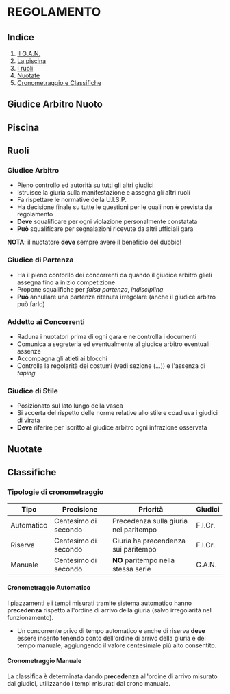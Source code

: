 # REGOLAMENTO

## Indice

1. [Il G.A.N.](#G.A.N.)
2. [La piscina](#Piscina)
3. [I ruoli](#Ruoli)
4. [Nuotate](#Nuotate)
5. [Cronometraggio e Classifiche](#Classifiche)

## Giudice Arbitro Nuoto

## Piscina

## Ruoli

### Giudice Arbitro
- Pieno controllo ed autorità su tutti gli altri giudici
- Istruisce la giuria sulla manifestazione e assegna gli altri ruoli
- Fa rispettare le normative della U.I.S.P.
- Ha decisione finale su tutte le questioni per le quali non è prevista da regolamento
- **Deve** squalificare per ogni violazione personalmente constatata
- **Può** squalificare per segnalazioni ricevute da altri ufficiali gara

**NOTA**: il nuotatore **deve** sempre avere il beneficio del dubbio!

### Giudice di Partenza
- Ha il pieno contorllo dei concorrenti da quando il giudice arbitro glieli assegna fino a inizio competizione
- Propone squalifiche per *falsa partenza*, *indisciplina*
- **Può** annullare una partenza ritenuta irregolare (anche il giudice arbitro può farlo)

### Addetto ai Concorrenti
- Raduna i nuotatori prima di ogni gara e ne controlla i documenti
- Comunica a segreteria ed eventualmente al giudice arbitro eventuali assenze
- Accompagna gli atleti ai blocchi
- Controlla la regolarità dei costumi (vedi sezione (...)) e l'assenza di *taping*

### Giudice di Stile
- Posizionato sul lato lungo della vasca
- Si accerta del rispetto delle norme relative allo stile e coadiuva i giudici di virata
- **Deve** riferire per iscritto al giudice arbitro ogni infrazione osservata

## Nuotate

## Classifiche

### Tipologie di cronometraggio

|Tipo           |Precisione             |Priorità                               |Giudici    |
|---------------|-----------------------|---------------------------------------|-----------|
|Automatico     |Centesimo di secondo   |Precedenza sulla giuria nei paritempo  |F.I.Cr.    |
|Riserva        |Centesimo di secondo   |Giuria ha precendenza sui paritempo    |F.I.Cr.    |
|Manuale        |Centesimo di secondo   |**NO** paritempo nella stessa serie    |G.A.N.     |

#### Cronometraggio Automatico
I piazzamenti e i tempi misurati tramite sistema automatico hanno **precedenza** rispetto all'ordine di arrivo della giuria (salvo irregolarità nel funzionamento).

- Un concorrente privo di tempo automatico e anche di riserva **deve** essere inserito tenendo conto dell'ordine di arrivo della giuria e del tempo manuale, aggiungendo il valore centesimale più alto consentito.

#### Cronometraggio Manuale
La classifica è determinata dando **precedenza** all'ordine di arrivo misurato dai giudici, utilizzando i tempi misurati dal crono manuale.
